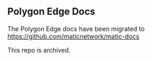 ## Polygon Edge Docs

The Polygon Edge docs have been migrated to https://github.com/maticnetwork/matic-docs

This repo is archived.


